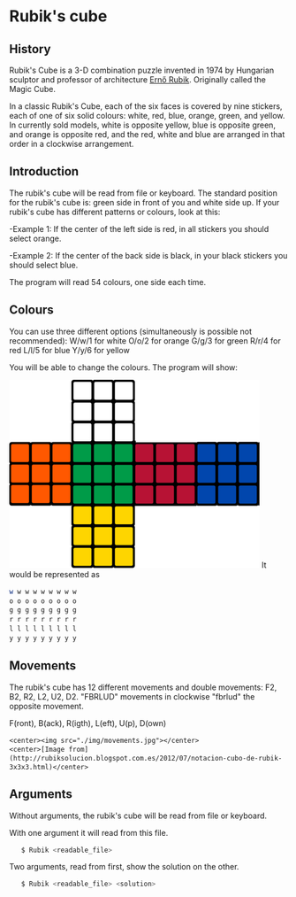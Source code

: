 # Rubik's cube
## History
Rubik's Cube is a 3-D combination puzzle invented in 1974 by Hungarian sculptor and professor of architecture [Ernő Rubik](https://en.wikipedia.org/wiki/Ern%C5%91_Rubik). Originally called the Magic Cube.

In a classic Rubik's Cube, each of the six faces is covered by nine stickers, each of one of six solid colours: white, red, blue, orange, green, and yellow. In currently sold models, white is opposite yellow, blue is opposite green, and orange is opposite red, and the red, white and blue are arranged in that order in a clockwise arrangement.

## Introduction
The rubik's cube will be read from file or keyboard.
The standard position for the rubik's cube is: green side in front of you and white side up.
If your rubik's cube has different patterns or colours, look at this:

-Example 1: If the center of the left side is red, in all stickers you should select orange.

-Example 2: If the center of the back side is black, in your black stickers you should select blue.

The program will read 54 colours, one side each time.

## Colours
You can use three different options (simultaneously is possible not recommended):
   W/w/1 for white
   O/o/2 for orange
   G/g/3 for green
   R/r/4 for red
   L/l/5 for blue
   Y/y/6 for yellow

You will be able to change the colours. The program will show:

![Colours](./img/colours.jpeg "Colours")
It would be represented as
``` bash
w w w w w w w w w
o o o o o o o o o
g g g g g g g g g
r r r r r r r r r
l l l l l l l l l
y y y y y y y y y

```


## Movements
The rubik's cube has 12 different movements and double movements: F2, B2, R2, L2, U2, D2.
"FBRLUD" movements in clockwise
"fbrlud" the opposite movement.

F(ront), B(ack), R(igth), L(eft), U(p), D(own)

    <center><img src="./img/movements.jpg"></center>
    <center>[Image from](http://rubiksolucion.blogspot.com.es/2012/07/notacion-cubo-de-rubik-3x3x3.html)</center>


## Arguments
Without arguments, the rubik's cube will be read from file or keyboard.

With one argument it will read from this file.
``` bash
   $ Rubik <readable_file>
```

Two arguments, read from first, show the solution on the other.
``` bash
   $ Rubik <readable_file> <solution>
```
